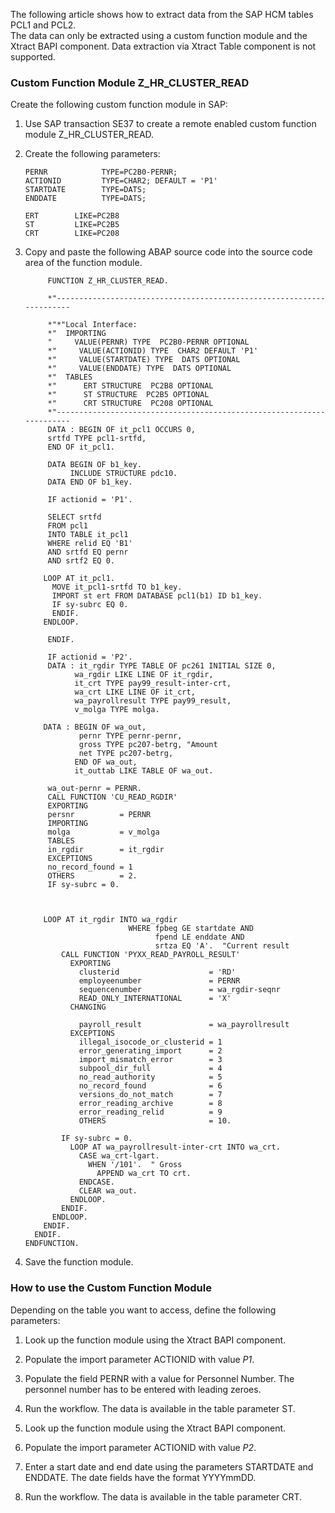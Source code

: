 The following article shows how to extract data from the SAP HCM tables PCL1 and PCL2.\
The data can only be extracted using a custom function module and the Xtract BAPI component. Data extraction via Xtract Table component is not supported.

### Custom Function Module Z_HR_CLUSTER_READ

Create the following custom function module in SAP:

1. Use SAP transaction SE37 to create a remote enabled custom function module Z_HR_CLUSTER_READ.

1. Create the following parameters:

   ```text
   PERNR            TYPE=PC2B0-PERNR;
   ACTIONID         TYPE=CHAR2; DEFAULT = 'P1'
   STARTDATE        TYPE=DATS;
   ENDDATE          TYPE=DATS;

   ```

   ```text
   ERT        LIKE=PC2B8
   ST         LIKE=PC2B5
   CRT        LIKE=PC208

   ```

1. Copy and paste the following ABAP source code into the source code area of the function module.

   ```abap
        FUNCTION Z_HR_CLUSTER_READ.

        *"----------------------------------------------------------------------

        *"*"Local Interface:
        *"  IMPORTING
        "     VALUE(PERNR) TYPE  PC2B0-PERNR OPTIONAL
        *"     VALUE(ACTIONID) TYPE  CHAR2 DEFAULT 'P1'
        *"     VALUE(STARTDATE) TYPE  DATS OPTIONAL
        *"     VALUE(ENDDATE) TYPE  DATS OPTIONAL
        *"  TABLES
        *"      ERT STRUCTURE  PC2B8 OPTIONAL
        *"      ST STRUCTURE  PC2B5 OPTIONAL
        *"      CRT STRUCTURE  PC208 OPTIONAL
        *"----------------------------------------------------------------------
        DATA : BEGIN OF it_pcl1 OCCURS 0,
        srtfd TYPE pcl1-srtfd,
        END OF it_pcl1.

        DATA BEGIN OF b1_key.
             INCLUDE STRUCTURE pdc10.
        DATA END OF b1_key.

        IF actionid = 'P1'.

        SELECT srtfd
        FROM pcl1
        INTO TABLE it_pcl1
        WHERE relid EQ 'B1'
        AND srtfd EQ pernr
        AND srtf2 EQ 0.

       LOOP AT it_pcl1.
         MOVE it_pcl1-srtfd TO b1_key.
         IMPORT st ert FROM DATABASE pcl1(b1) ID b1_key.
         IF sy-subrc EQ 0.
         ENDIF.
       ENDLOOP.

        ENDIF.

        IF actionid = 'P2'.
        DATA : it_rgdir TYPE TABLE OF pc261 INITIAL SIZE 0,
              wa_rgdir LIKE LINE OF it_rgdir,
              it_crt TYPE pay99_result-inter-crt,
              wa_crt LIKE LINE OF it_crt,
              wa_payrollresult TYPE pay99_result,
              v_molga TYPE molga.

       DATA : BEGIN OF wa_out,
               pernr TYPE pernr-pernr,
               gross TYPE pc207-betrg, "Amount
               net TYPE pc207-betrg,
              END OF wa_out,
              it_outtab LIKE TABLE OF wa_out.

        wa_out-pernr = PERNR.
        CALL FUNCTION 'CU_READ_RGDIR'
        EXPORTING
        persnr          = PERNR
        IMPORTING
        molga           = v_molga
        TABLES
        in_rgdir        = it_rgdir
        EXCEPTIONS
        no_record_found = 1
        OTHERS          = 2.
        IF sy-subrc = 0.



       LOOP AT it_rgdir INTO wa_rgdir
                          WHERE fpbeg GE startdate AND
                                fpend LE enddate AND
                                srtza EQ 'A'.  "Current result
           CALL FUNCTION 'PYXX_READ_PAYROLL_RESULT'
             EXPORTING
               clusterid                    = 'RD'
               employeenumber               = PERNR
               sequencenumber               = wa_rgdir-seqnr
               READ_ONLY_INTERNATIONAL      = 'X'
             CHANGING

               payroll_result               = wa_payrollresult
             EXCEPTIONS
               illegal_isocode_or_clusterid = 1
               error_generating_import      = 2
               import_mismatch_error        = 3
               subpool_dir_full             = 4
               no_read_authority            = 5
               no_record_found              = 6
               versions_do_not_match        = 7
               error_reading_archive        = 8
               error_reading_relid          = 9
               OTHERS                       = 10.

           IF sy-subrc = 0.
             LOOP AT wa_payrollresult-inter-crt INTO wa_crt.
               CASE wa_crt-lgart.
                 WHEN '/101'.  " Gross
                   APPEND wa_crt TO crt.
               ENDCASE.
               CLEAR wa_out.
             ENDLOOP.
           ENDIF.
         ENDLOOP.
       ENDIF.
     ENDIF.
   ENDFUNCTION.

   ```

1. Save the function module.

### How to use the Custom Function Module

Depending on the table you want to access, define the following parameters:

1. Look up the function module using the Xtract BAPI component.

1. Populate the import parameter ACTIONID with value *P1*.

1. Populate the field PERNR with a value for Personnel Number. The personnel number has to be entered with leading zeroes.

1. Run the workflow. The data is available in the table parameter ST.

1. Look up the function module using the Xtract BAPI component.

1. Populate the import parameter ACTIONID with value *P2*.

1. Enter a start date and end date using the parameters STARTDATE and ENDDATE. The date fields have the format YYYYmmDD.

1. Run the workflow. The data is available in the table parameter CRT.
